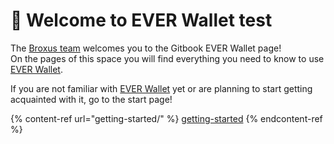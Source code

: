 # 👋 Welcome to EVER Wallet test

The [Broxus team](https://broxus.com/) welcomes you to the Gitbook EVER Wallet page!\
On the pages of this space you will find everything you need to know to use [EVER Wallet](https://l1.broxus.com/everscale/wallet).

If you are not familiar with [EVER Wallet](https://l1.broxus.com/everscale/wallet) yet or are planning to start getting acquainted with it, go to the start page!

{% content-ref url="getting-started/" %}
[getting-started](getting-started/)
{% endcontent-ref %}

